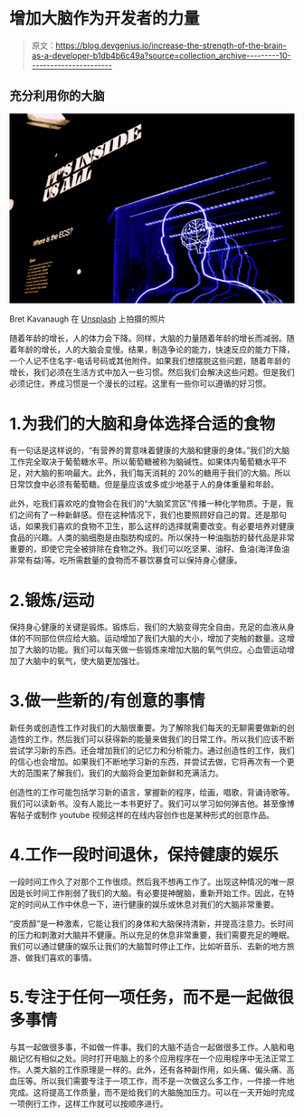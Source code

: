 # 增加大脑作为开发者的力量

> 原文：<https://blog.devgenius.io/increase-the-strength-of-the-brain-as-a-developer-b1db4b6c49a?source=collection_archive---------10----------------------->

## 充分利用你的大脑

![](img/43f96c3f9eba87f65ab152b7f654dca0.png)

Bret Kavanaugh 在 [Unsplash](https://unsplash.com?utm_source=medium&utm_medium=referral) 上拍摄的照片

随着年龄的增长，人的体力会下降。同样，大脑的力量随着年龄的增长而减弱。随着年龄的增长，人的大脑会变慢。结果，制造争论的能力，快速反应的能力下降，一个人记不住名字-电话号码或其他附件。如果我们想摆脱这些问题，随着年龄的增长，我们必须在生活方式中加入一些习惯。然后我们会解决这些问题。但是我们必须记住，养成习惯是一个漫长的过程。这里有一些你可以遵循的好习惯。

# 1.为我们的大脑和身体选择合适的食物

有一句话是这样说的，“有营养的胃意味着健康的大脑和健康的身体。”我们的大脑工作完全取决于葡萄糖水平。所以葡萄糖被称为脑碱性。如果体内葡萄糖水平不足，对大脑的影响最大。此外，我们每天消耗的 20%的糖用于我们的大脑。所以日常饮食中必须有葡萄糖。但是量应该或多或少地基于人的身体重量和年龄。

此外，吃我们喜欢吃的食物会在我们的“大脑奖赏区”传播一种化学物质。于是，我们之间有了一种新鲜感。但在这种情况下，我们也要照顾好自己的胃。还是那句话，如果我们喜欢的食物不卫生，那么这样的选择就需要改变。有必要培养对健康食品的兴趣。人类的脑细胞是由脂肪构成的。所以保持一种油脂肪的替代品是非常重要的，即使它完全被排除在食物之外。我们可以吃坚果、油籽、鱼油(海洋鱼油非常有益)等。吃所需数量的食物而不暴饮暴食可以保持身心健康。

# 2.锻炼/运动

保持身心健康的关键是锻炼。锻炼后，我们的大脑变得完全自由，充足的血液从身体的不同部位供应给大脑。运动增加了我们大脑的大小，增加了突触的数量。这增加了大脑的功能。我们可以每天做一些锻炼来增加大脑的氧气供应。心血管运动增加了大脑中的氧气，使大脑更加强壮。

# 3.做一些新的/有创意的事情

新任务或创造性工作对我们的大脑很重要。为了解除我们每天的无聊需要做新的创造性的工作，然后我们可以获得新的能量来做我们的日常工作。所以我们应该不断尝试学习新的东西。还会增加我们的记忆力和分析能力。通过创造性的工作，我们的信心也会增加。如果我们不断地学习新的东西，并尝试去做，它将再次有一个更大的范围来了解我们，我们的大脑将会更加新鲜和充满活力。

创造性的工作可能包括学习新的语言，掌握新的程序，绘画，唱歌，背诵诗歌等。我们可以读新书。没有人能比一本书更好了。我们可以学习如何弹吉他。甚至像博客帖子或制作 youtube 视频这样的在线内容创作也是某种形式的创意作品。

# 4.工作一段时间退休，保持健康的娱乐

一段时间工作久了对那个工作很烦。然后我不想再工作了。出现这种情况的唯一原因是长时间工作削弱了我们的大脑。有必要提神醒脑，重新开始工作。因此，在特定的时间从工作中休息一下，进行健康的娱乐或休息对我们的大脑非常重要。

“皮质醇”是一种激素，它能让我们的身体和大脑保持清新，并提高注意力。长时间的压力和刺激对大脑并不健康。所以充足的休息非常重要，我们需要充足的睡眠。我们可以通过健康的娱乐让我们的大脑暂时停止工作，比如听音乐、去新的地方旅游、做我们喜欢的事情。

# 5.专注于任何一项任务，而不是一起做很多事情

与其一起做很多事，不如做一件事。我们的大脑不适合一起做很多工作。人脑和电脑记忆有相似之处。同时打开电脑上的多个应用程序在一个应用程序中无法正常工作。人类大脑的工作原理是一样的。此外，还有各种副作用，如头痛、偏头痛、高血压等。所以我们需要专注于一项工作，而不是一次做这么多工作，一件接一件地完成。这将提高工作质量，而不是给我们的大脑施加压力。可以在一天开始时完成一项例行工作，这样工作就可以按顺序进行。